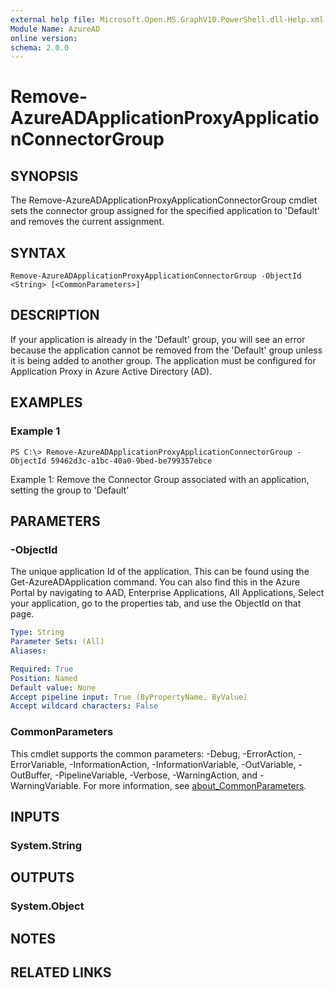 ```yaml
---
external help file: Microsoft.Open.MS.GraphV10.PowerShell.dll-Help.xml
Module Name: AzureAD
online version:
schema: 2.0.0
---
```


# Remove-AzureADApplicationProxyApplicationConnectorGroup

## SYNOPSIS
The Remove-AzureADApplicationProxyApplicationConnectorGroup cmdlet sets the connector group assigned for the specified application to 'Default' and removes the current assignment. 

## SYNTAX

```
Remove-AzureADApplicationProxyApplicationConnectorGroup -ObjectId <String> [<CommonParameters>]
```

## DESCRIPTION
If your application is already in the 'Default' group, you will see an error because the application cannot be removed from the 'Default' group unless it is being added to another group. The application must be configured for Application Proxy in Azure Active Directory (AD). 

## EXAMPLES

### Example 1
```
PS C:\> Remove-AzureADApplicationProxyApplicationConnectorGroup -ObjectId 59462d3c-a1bc-40a0-9bed-be799357ebce
```

Example 1: Remove the Connector Group associated with an application, setting the group to 'Default'

## PARAMETERS

### -ObjectId
The unique application Id of the application. This can be found using the Get-AzureADApplication command. You can also find this in the Azure Portal by navigating to AAD, Enterprise Applications, All Applications, Select your application, go to the properties tab, and use the ObjectId on that page. 

```yaml
Type: String
Parameter Sets: (All)
Aliases:

Required: True
Position: Named
Default value: None
Accept pipeline input: True (ByPropertyName, ByValue)
Accept wildcard characters: False
```

### CommonParameters
This cmdlet supports the common parameters: -Debug, -ErrorAction, -ErrorVariable, -InformationAction, -InformationVariable, -OutVariable, -OutBuffer, -PipelineVariable, -Verbose, -WarningAction, and -WarningVariable. For more information, see [about_CommonParameters](http://go.microsoft.com/fwlink/?LinkID=113216).

## INPUTS

### System.String

## OUTPUTS

### System.Object

## NOTES

## RELATED LINKS
